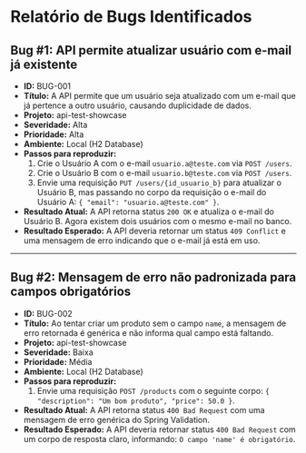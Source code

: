 # Relatório de Bugs Identificados

## Bug #1: API permite atualizar usuário com e-mail já existente

- **ID:** BUG-001
- **Título:** A API permite que um usuário seja atualizado com um e-mail que já pertence a outro usuário, causando duplicidade de dados.
- **Projeto:** api-test-showcase
- **Severidade:** Alta
- **Prioridade:** Alta
- **Ambiente:** Local (H2 Database)
- **Passos para reproduzir:**
  1. Crie o Usuário A com o e-mail `usuario.a@teste.com` via `POST /users`.
  2. Crie o Usuário B com o e-mail `usuario.b@teste.com` via `POST /users`.
  3. Envie uma requisição `PUT /users/{id_usuario_b}` para atualizar o Usuário B, mas passando no corpo da requisição o e-mail do Usuário A: `{ "email": "usuario.a@teste.com" }`.
- **Resultado Atual:** A API retorna status `200 OK` e atualiza o e-mail do Usuário B. Agora existem dois usuários com o mesmo e-mail no banco.
- **Resultado Esperado:** A API deveria retornar um status `409 Conflict` e uma mensagem de erro indicando que o e-mail já está em uso.

---

## Bug #2: Mensagem de erro não padronizada para campos obrigatórios

- **ID:** BUG-002
- **Título:** Ao tentar criar um produto sem o campo `name`, a mensagem de erro retornada é genérica e não informa qual campo está faltando.
- **Projeto:** api-test-showcase
- **Severidade:** Baixa
- **Prioridade:** Média
- **Ambiente:** Local (H2 Database)
- **Passos para reproduzir:**
  1. Envie uma requisição `POST /products` com o seguinte corpo: `{ "description": "Um bom produto", "price": 50.0 }`.
- **Resultado Atual:** A API retorna status `400 Bad Request` com uma mensagem de erro genérica do Spring Validation.
- **Resultado Esperado:** A API deveria retornar status `400 Bad Request` com um corpo de resposta claro, informando: `O campo 'name' é obrigatório`.